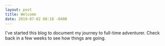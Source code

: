 ```yaml
---
layout: post
title: Welcome
date: 2019-07-02 08:18 -0400
---
```


I've started this blog to document my journey to full-time adventurer. Check back in a few weeks to see how things are going.
